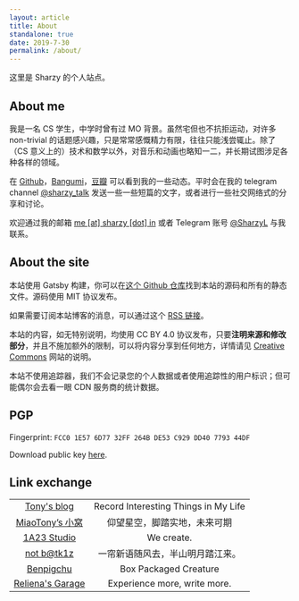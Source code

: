 ```yaml
---
layout: article
title: About
standalone: true
date: 2019-7-30
permalink: /about/
---
```


这里是 Sharzy 的个人站点。

## About me

我是一名 CS 学生，中学时曾有过 MO 背景。虽然宅但也不抗拒运动，对许多 non-trivial 的话题感兴趣，只是常常感慨精力有限，往往只能浅尝辄止。除了（CS 意义上的）技术和数学以外，对音乐和动画也略知一二，并长期试图涉足各种各样的领域。

在  [Github](https://github.com/SharzyL)，[Bangumi](https://bgm.tv/user/sharzy)，[豆瓣](https://www.douban.com/people/sharzy/) 可以看到我的一些动态。平时会在我的 telegram channel [@sharzy_talk](https://t.me/sharzy_talk) 发送一些一些短篇的文字，或者进行一些社交网络式的分享和讨论。

欢迎通过我的邮箱 [me [at] sharzy [dot] in](mailto:me@sharzy.in) 或者 Telegram 账号 [@SharzyL](https://t.me/sharzyl) 与我联系。

## About the site

本站使用 Gatsby 构建，你可以在[这个 Github 仓库](https://github.com/SharzyL/SharzyL.github.io)找到本站的源码和所有的静态文件。源码使用 MIT 协议发布。

如果需要订阅本站博客的消息，可以通过这个 [RSS 链接](/feed.xml)。

本站的内容，如无特别说明，均使用 CC BY 4.0 协议发布，只要**注明来源和修改部分**，并且不施加额外的限制，可以将内容分享到任何地方，详情请见 [Creative Commons](https://creativecommons.org/licenses/by/4.0/) 网站的说明。

本站不使用追踪器，我们不会记录您的个人数据或者使用追踪性的用户标识；但可能偶尔会去看一眼 CDN 服务商的统计数据。

## PGP

Fingerprint: `FCC0 1E57 6D77 32FF 264B DE53 C929 DD40 7793 44DF`

Download public key [here](https://keys.openpgp.org/vks/v1/by-fingerprint/FCC01E576D7732FF264BDE53C929DD40779344DF). 

## Link exchange

<table>
    <tbody>
        <tr>
            <td align="center"><a href="https://fengtony686.github.io/">Tony's blog</a></td>
            <td align="center">Record Interesting Things in My Life</td>
        </tr>
        <tr>
            <td align="center"><a href="https://miaotony.xyz/">MiaoTony’s 小窝</a></td>
            <td align="center">仰望星空，脚踏实地，未来可期</td>
        </tr>
        <tr>
            <td align="center"><a href="https://1a23.com/">1A23 Studio</a></td>
            <td align="center">We create.</td>
        </tr>
        <tr>
            <td align="center"><a href="https://blog.batkiz.com/">not b@tk1z</a></td>
            <td align="center">一帘新语随风去，半山明月踏江来。</td>
        </tr>
        <tr>
            <td align="center"><a href="https://benpigchu.com/">Benpigchu</a></td>
            <td align="center">Box Packaged Creature</td>
        </tr>
        <tr>
            <td align="center"><a href="https://blog.cyanoxygen.xyz">Reliena's Garage</a></td>
            <td align="center">Experience more, write more.</td>
        </tr>
    </tbody>
</table>
